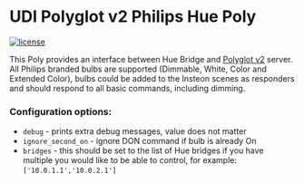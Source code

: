 # UDI Polyglot v2 Philips Hue Poly

[![license](https://img.shields.io/github/license/mashape/apistatus.svg)](https://github.com/exking/udi-hue-poly/blob/master/LICENSE)

This Poly provides an interface between Hue Bridge and [Polyglot v2](https://github.com/UniversalDevicesInc/polyglot-v2) server.
All Philips branded bulbs are supported (Dimmable, White, Color and Extended Color),
bulbs could be added to the Insteon scenes as responders and should respond to all basic commands, including dimming.

### Configuration options:
  - `debug` - prints extra debug messages, value does not matter
  - `ignore_second_on` - ignore DON command if bulb is already On
  - `bridges` - this should be set to the list of Hue bridges if you have multiple you would like to be able to control, for example: `['10.0.1.1','10.0.2.1']`
